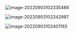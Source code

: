 ![image-20220903102335488](http://doc.xjfyt.top/markdown_img/image-20220903102335488.png)



![image-20220903102342987](http://doc.xjfyt.top/markdown_img/image-20220903102342987.png)



![image-20220903102401193](http://doc.xjfyt.top/markdown_img/image-20220903102401193.png)